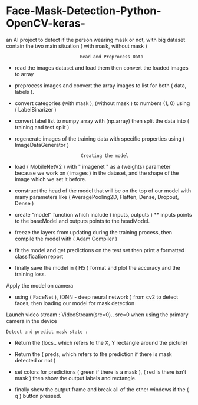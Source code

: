 # Face-Mask-Detection-Python-OpenCV-keras-
an AI project to detect if the person wearing mask or not, with big dataset contain the two main situation ( with mask, without mask )



                                Read and Preprocess Data
- read the images dataset and load them then convert the loaded images to array 
- preprocess images and convert the array images to list for both ( data, labels ).
- convert categories (with mask ), (without mask ) to numbers (1, 0) using ( LabelBinarizer ) 
- convert label list to numpy array with (np.array) then split the data into ( training and test split )
- regenerate images of the training data with specific properties using ( ImageDataGenerator )

                               Creating the model 
- load ( MobileNetV2 ) with " imagenet " as a (weights) parameter because we work on ( images ) in the dataset, and the shape of the image which we set it before.
- construct the head of the model that will be on the top of our model with many parameters like ( AveragePooling2D, Flatten, Dense, Dropout, Dense )

- create "model" function which include ( inputs, outputs )
** inputs points to the baseModel and outputs points to the headModel.

- freeze the layers from updating during the training process, then compile the model with ( Adam Compiler ) 

- fit the model and get predictions on the test set then print a formatted classification report 

- finally save the model in ( H5 ) format and plot the accuracy and the training loss.

 Apply the model on camera

- using ( FaceNet ), (DNN - deep neural network ) from cv2 to detect faces, then loading our model for mask detection

Launch video stream : 
 VideoStream(src=0).. src=0 when using the primary camera in the device


    Detect and predict mask state :
- Return the (locs.. which refers to the X, Y rectangle around the picture)
- Return the ( preds, which refers to the prediction if there is mask detected or not )

- set colors for predictions ( green if there is a mask ), ( red is there isn't mask ) then show the output labels and rectangle.

- finally show the output frame and break all of the other windows if the ( q ) button pressed.




